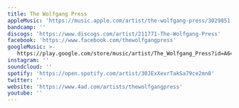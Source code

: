 ```yaml
---
title: The Wolfgang Press
appleMusic: 'https://music.apple.com/artist/the-wolfgang-press/3029851'
bandcamp: ''
discogs: 'https://www.discogs.com/artist/211771-The-Wolfgang-Press'
facebook: 'https://www.facebook.com/thewolfgangpress'
googleMusic: >-
   https://play.google.com/store/music/artist/The_Wolfgang_Press?id=A64rwdvx6equgh7yvb2ihvymvpq
instagram: ''
soundcloud: ''
spotify: 'https://open.spotify.com/artist/30JExXexrTakSa79ce2mn8'
twitter: ''
website: 'https://www.4ad.com/artists/thewolfgangpress'
youtube: ''
---
```

